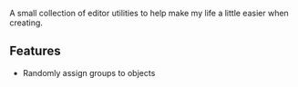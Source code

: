 A small collection of editor utilities to help make my life a little easier when creating.

## Features

- Randomly assign groups to objects

